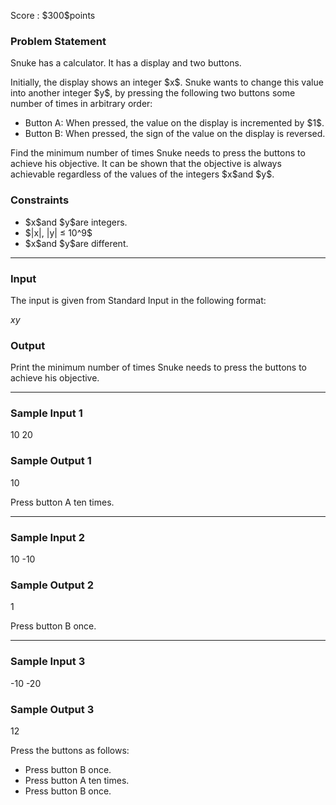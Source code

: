 
<div>

<span>

<span>

<p>
Score : $300$points
</p>

<div>

<section>

### **Problem Statement**

<p>
Snuke has a calculator. It has a display and two buttons.
</p>

<p>
Initially, the display shows an integer $x$.
Snuke wants to change this value into another integer $y$, by pressing the following two buttons some number of times in arbitrary order:
</p>

<ul>

<li>
Button A: When pressed, the value on the display is incremented by $1$.
</li>

<li>
Button B: When pressed, the sign of the value on the display is reversed.
</li>

</ul>

<p>
Find the minimum number of times Snuke needs to press the buttons to achieve his objective.
It can be shown that the objective is always achievable regardless of the values of the integers $x$and $y$.
</p>

</section>

</div>

<div>

<section>

### **Constraints**

<ul>

<li>
$x$and $y$are integers.
</li>

<li>
$|x|, |y| ≤ 10^9$
</li>

<li>
$x$and $y$are different.
</li>

</ul>

</section>

</div>

---

<div>

<div>

<section>

### **Input**

<p>
The input is given from Standard Input in the following format:
</p>

<div>

$x$$y$
</div>

</section>

</div>

<div>

<section>

### **Output**

<p>
Print the minimum number of times Snuke needs to press the buttons to achieve his objective.
</p>

</section>

</div>

</div>

---

<div>

<section>

### **Sample Input 1**

<div>

10 20

</div>

</section>

</div>

<div>

<section>

### **Sample Output 1**

<div>

10

</div>

<p>
Press button A ten times.
</p>

</section>

</div>

---

<div>

<section>

### **Sample Input 2**

<div>

10 -10

</div>

</section>

</div>

<div>

<section>

### **Sample Output 2**

<div>

1

</div>

<p>
Press button B once.
</p>

</section>

</div>

---

<div>

<section>

### **Sample Input 3**

<div>

-10 -20

</div>

</section>

</div>

<div>

<section>

### **Sample Output 3**

<div>

12

</div>

<p>
Press the buttons as follows:
</p>

<ul>

<li>
Press button B once.
</li>

<li>
Press button A ten times.
</li>

<li>
Press button B once.
</li>

</ul>

</section>

</div>

</span>

</span>

</div>
